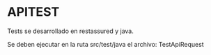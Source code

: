 # APITEST

Tests se desarrollado en restassured y java.

Se deben ejecutar en la ruta src/test/java el archivo:
TestApiRequest

